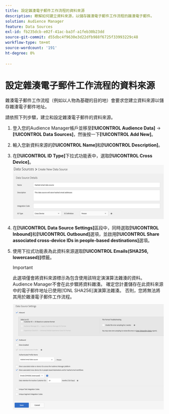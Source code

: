 ```yaml
---
title: 設定雜湊電子郵件工作流程的資料來源
description: 瞭解如何建立資料來源，以儲存雜湊電子郵件工作流程的雜湊電子郵件。
solution: Audience Manager
feature: Data Sources
exl-id: fb235dcb-e02f-41ac-ba3f-a1feb30b23dd
source-git-commit: d55dbc4f9630e3d22dfb988f6725f33993229c48
workflow-type: tm+mt
source-wordcount: '191'
ht-degree: 0%

---
```


# 設定雜湊電子郵件工作流程的資料來源

雜湊電子郵件工作流程（例如以人物為基礎的目的地）會要求您建立資料來源以儲存雜湊電子郵件地址。

請依照下列步驟，建立和設定雜湊電子郵件的資料來源。

1. 登入您的Audience Manager帳戶並移至&#x200B;**[!UICONTROL Audience Data]** -> **[!UICONTROL Data Sources]**，然後按一下&#x200B;**[!UICONTROL Add New]**。
1. 輸入您新資料來源的&#x200B;**[!UICONTROL Name]**&#x200B;和&#x200B;**[!UICONTROL Description]**。
1. 在&#x200B;**[!UICONTROL ID Type]**&#x200B;下拉式功能表中，選取&#x200B;**[!UICONTROL Cross Device]**。
   ![顯示資料來源詳細資訊區段的Audience Manager UI影像。](../features/assets/create-hashed-email-data-source.png)
1. 在&#x200B;**[!UICONTROL Data Source Settings]**&#x200B;區段中，同時選取&#x200B;**[!UICONTROL Inbound]**&#x200B;和&#x200B;**[!UICONTROL Outbound]**&#x200B;選項，並啟用&#x200B;**[!UICONTROL Share associated cross-device IDs in people-based destinations]**&#x200B;選項。
1. 使用下拉式功能表為此資料來源選取&#x200B;**[!UICONTROL Emails(SHA256, lowercased)]**&#x200B;標籤。

   >[!IMPORTANT]
   >
   >此選項僅會將資料來源標示為包含使用該特定演演算法雜湊的資料。 Audience Manager不會在此步驟將資料雜湊。 確定您計畫儲存在此資料來源中的電子郵件地址已使用[!DNL SHA256]演演算法雜湊。 否則，您將無法將其用於雜湊電子郵件工作流程。

   ![顯示資料來源設定區段的Audience Manager UI影像。](../features/assets/data-source-settings.png)
